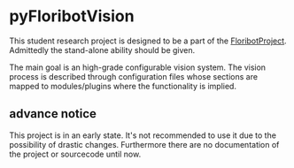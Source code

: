 # pyFloribotVision #

This student research project is designed to be a part of the [FloribotProject](http://floribot.de/ "FloribotProject").
Admittedly the stand-alone ability should be given.

The main goal is an high-grade configurable vision system. The vision process is described through configuration files
whose sections are mapped to modules/plugins where the functionality is implied.

## advance notice ##

This project is in an early state. It's not recommended to use it due to the possibility of drastic changes. Furthermore
there are no documentation of the project or sourcecode until now.